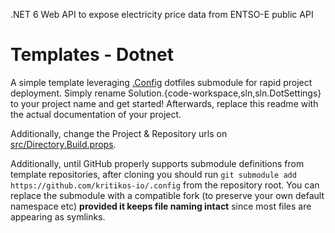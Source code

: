 .NET 6 Web API to expose electricity price data from ENTSO-E public API


# Templates - Dotnet

A simple template leveraging [.Config][1] dotfiles submodule  for rapid project deployment. Simply rename Solution.{code-workspace,sln,sln.DotSettings} to your project name and get started! Afterwards, replace this readme with the actual documentation of your project.

Additionally, change the Project & Repository urls on [src/Directory.Build.props](src/Directory.Build.props).

Additionally, until GitHub properly supports submodule definitions from template repositories, after cloning you should run
```git submodule add https://github.com/kritikos-io/.config``` from the repository root. You can replace the submodule with a compatible fork (to preserve your own default namespace etc) **provided it keeps file naming intact** since most files are appearing as symlinks.

[1]: https://github.com/kritikos-io/.config
